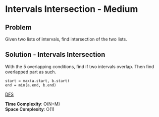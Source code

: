 # Intervals Intersection - Medium

## Problem
Given two lists of intervals, find intersection of the two lists. 

## Solution - Intervals Intersection
With the 5 overlapping conditions, find if two intervals overlap. Then find overlapped part as such.
```
start = max(a.start, b.start)
end = min(a.end, b.end)
```
[DFS](https://github.com/jecjung520/Algorithm/blob/main/Coding%20Patterns/Islands%20-%20Matrix%20Traversal/Problem%202.%20Number%20of%20Distinct%20Islands%20-%20Medium/numberofIsland.cc)

**Time Complexity**: O(N+M) <br />
**Space Complexity**: O(1)
